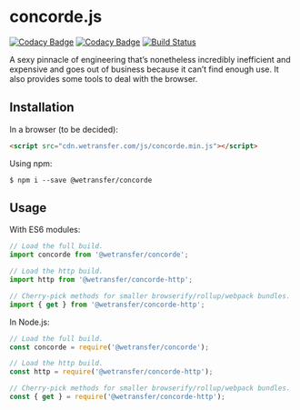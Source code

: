 # concorde.js
[![Codacy Badge](https://api.codacy.com/project/badge/Grade/371cbb95f8404206928c96769a7e5de1)](https://www.codacy.com/app/WeTransfer/concorde.js?utm_source=github.com&amp;utm_medium=referral&amp;utm_content=WeTransfer/concorde.js&amp;utm_campaign=Badge_Grade)
[![Codacy Badge](https://api.codacy.com/project/badge/Coverage/371cbb95f8404206928c96769a7e5de1)](https://www.codacy.com/app/WeTransfer/concorde.js?utm_source=github.com&utm_medium=referral&utm_content=WeTransfer/concorde.js&utm_campaign=Badge_Coverage)
[![Build Status](https://travis-ci.org/WeTransfer/concorde.js.svg?branch=master)](https://travis-ci.org/WeTransfer/concorde.js)

A sexy pinnacle of engineering that’s nonetheless incredibly inefficient and expensive and goes out of business because it can’t find enough use. It also provides some tools to deal with the browser.

## Installation

In a browser (to be decided):
```html
<script src="cdn.wetransfer.com/js/concorde.min.js"></script>
```

Using npm:
```shell
$ npm i --save @wetransfer/concorde
```

## Usage

With ES6 modules:
```js
// Load the full build.
import concorde from '@wetransfer/concorde';

// Load the http build.
import http from '@wetransfer/concorde-http';

// Cherry-pick methods for smaller browserify/rollup/webpack bundles.
import { get } from '@wetransfer/concorde-http';
```


In Node.js:
```js
// Load the full build.
const concorde = require('@wetransfer/concorde');

// Load the http build.
const http = require('@wetransfer/concorde-http');

// Cherry-pick methods for smaller browserify/rollup/webpack bundles.
const { get } = require('@wetransfer/concorde-http');
```
